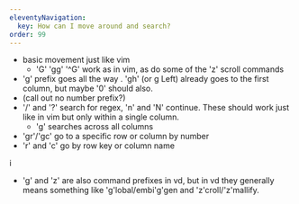 ```yaml
---
eleventyNavigation:
  key: How can I move around and search?
order: 99
---
```


- basic movement just like vim
  - 'G' 'gg' '^G' work as in vim, as do some of the 'z' scroll commands
- 'g' prefix goes all the way
.  'gh' (or g Left) already goes to the first column, but maybe '0' should also.
- (call out no number prefix?)
- '/' and '?' search for regex, 'n' and 'N' continue.  These should work just like in vim but only within a single column.
  - 'g' searches across all columns
- 'gr'/'gc' go to a specific row or column by number
- 'r' and 'c' go by row key or column name

i
  - 'g' and 'z' are also command prefixes in vd, but in vd they generally means something like 'g'lobal/embi'g'gen and 'z'croll/'z'mallify.  
